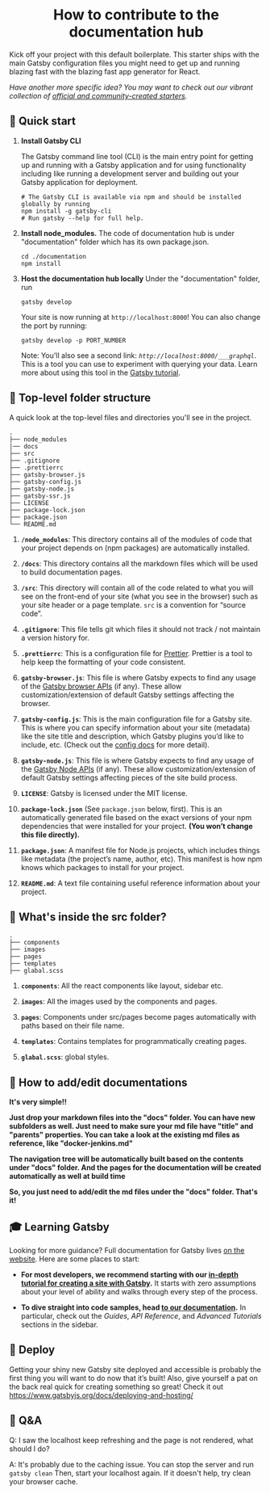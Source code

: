 <h1 align="center">
  How to contribute to the documentation hub
</h1>

Kick off your project with this default boilerplate. This starter ships with the main Gatsby configuration files you might need to get up and running blazing fast with the blazing fast app generator for React.

_Have another more specific idea? You may want to check out our vibrant collection of [official and community-created starters](https://www.gatsbyjs.org/docs/gatsby-starters/)._

## 🚀 Quick start

1.  **Install Gatsby CLI**

    The Gatsby command line tool (CLI) is the main entry point for getting up and running with a Gatsby application and for using functionality including like running a development server and building out your Gatsby application for deployment.

    ```shell
    # The Gatsby CLI is available via npm and should be installed globally by running
    npm install -g gatsby-cli
    # Run gatsby --help for full help.
    ```

2.  **Install node_modules.**
    The code of documentation hub is under "documentation" folder which has its own package.json. 

    ```shell
    cd ./documentation
    npm install
    ```

3.  **Host the documentation hub locally**
    Under the "documentation" folder, run
    ```shell
    gatsby develop
    ```
    Your site is now running at `http://localhost:8000`!
    You can also change the port by running:
    ```shell
    gatsby develop -p PORT_NUMBER
    ```

    Note: You'll also see a second link: _`http://localhost:8000/___graphql`_. This is a tool you can use to experiment with querying your data. Learn more about using this tool in the [Gatsby tutorial](https://www.gatsbyjs.org/tutorial/part-five/#introducing-graphiql).

## 🧐 Top-level folder structure

A quick look at the top-level files and directories you'll see in the project.

    .
    ├── node_modules
    |── docs
    ├── src
    ├── .gitignore
    ├── .prettierrc
    ├── gatsby-browser.js
    ├── gatsby-config.js
    ├── gatsby-node.js
    ├── gatsby-ssr.js
    ├── LICENSE
    ├── package-lock.json
    ├── package.json
    └── README.md

1.  **`/node_modules`**: This directory contains all of the modules of code that your project depends on (npm packages) are automatically installed.

2.  **`/docs`**: This directory contains all the markdown files which will be used to build documentation pages.

3.  **`/src`**: This directory will contain all of the code related to what you will see on the front-end of your site (what you see in the browser) such as your site header or a page template. `src` is a convention for “source code”.

4.  **`.gitignore`**: This file tells git which files it should not track / not maintain a version history for.

5.  **`.prettierrc`**: This is a configuration file for [Prettier](https://prettier.io/). Prettier is a tool to help keep the formatting of your code consistent.

6.  **`gatsby-browser.js`**: This file is where Gatsby expects to find any usage of the [Gatsby browser APIs](https://www.gatsbyjs.org/docs/browser-apis/) (if any). These allow customization/extension of default Gatsby settings affecting the browser.

7.  **`gatsby-config.js`**: This is the main configuration file for a Gatsby site. This is where you can specify information about your site (metadata) like the site title and description, which Gatsby plugins you’d like to include, etc. (Check out the [config docs](https://www.gatsbyjs.org/docs/gatsby-config/) for more detail).

8.  **`gatsby-node.js`**: This file is where Gatsby expects to find any usage of the [Gatsby Node APIs](https://www.gatsbyjs.org/docs/node-apis/) (if any). These allow customization/extension of default Gatsby settings affecting pieces of the site build process.

9.  **`LICENSE`**: Gatsby is licensed under the MIT license.

10. **`package-lock.json`** (See `package.json` below, first). This is an automatically generated file based on the exact versions of your npm dependencies that were installed for your project. **(You won’t change this file directly).**

11. **`package.json`**: A manifest file for Node.js projects, which includes things like metadata (the project’s name, author, etc). This manifest is how npm knows which packages to install for your project.

12. **`README.md`**: A text file containing useful reference information about your project.

## 🧐 What's inside the src folder?
    .
    ├── components
    ├── images
    ├── pages
    ├── templates
    ├── glabal.scss

1.   **`components`**: All the react components like layout, sidebar etc.

2.   **`images`**: All the images used by the components and pages.

3.   **`pages`**: Components under src/pages become pages automatically with paths based on their file name.
 
4.   **`templates`**: Contains templates for programmatically creating pages.

5.   **`glabal.scss`**: global styles.

## 🧐 How to add/edit documentations
**It's very simple!!**

**Just drop your markdown files into the "docs" folder. You can have new subfolders as well. Just need to make sure your md file have "title" and "parents" properties. You can take a look at the existing md files as reference, like "docker-jenkins.md"**

**The navigation tree will be automatically built based on the contents under "docs" folder. And the pages for the documentation will be created automatically as well at build time**

**So, you just need to add/edit the md files under the "docs" folder. That's it!**

## 🎓 Learning Gatsby

Looking for more guidance? Full documentation for Gatsby lives [on the website](https://www.gatsbyjs.org/). Here are some places to start:

- **For most developers, we recommend starting with our [in-depth tutorial for creating a site with Gatsby](https://www.gatsbyjs.org/tutorial/).** It starts with zero assumptions about your level of ability and walks through every step of the process.

- **To dive straight into code samples, head [to our documentation](https://www.gatsbyjs.org/docs/).** In particular, check out the _Guides_, _API Reference_, and _Advanced Tutorials_ sections in the sidebar.

## 💫 Deploy
Getting your shiny new Gatsby site deployed and accessible is probably the first thing you will want to do now that it’s built! Also, give yourself a pat on the back real quick for creating something so great!
Check it out https://www.gatsbyjs.org/docs/deploying-and-hosting/

## 💫 Q&A
Q: I saw the localhost keep refreshing and the page is not rendered, what should I do?

A: It's probably due to the caching issue. You can stop the server and run 
    ```
    gatsby clean
    ```
    Then, start your localhost again. If it doesn't help, try clean your browser cache.
    
    
    
